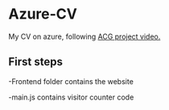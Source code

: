 # Azure-CV
My CV on azure, following [ACG project video.](https://www.youtube.com/watch?v=ieYrBWmkfno)

## First steps

-Frontend folder contains the website 

-main.js contains visitor counter code